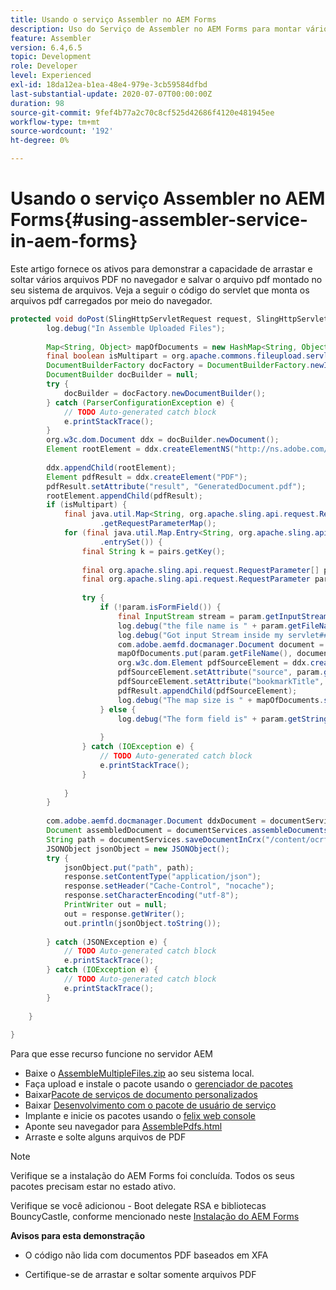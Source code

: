 ```yaml
---
title: Usando o serviço Assembler no AEM Forms
description: Uso do Serviço de Assembler no AEM Forms para montar vários arquivos pdf
feature: Assembler
version: 6.4,6.5
topic: Development
role: Developer
level: Experienced
exl-id: 18da12ea-b1ea-48e4-979e-3cb59584dfbd
last-substantial-update: 2020-07-07T00:00:00Z
duration: 98
source-git-commit: 9fef4b77a2c70c8cf525d42686f4120e481945ee
workflow-type: tm+mt
source-wordcount: '192'
ht-degree: 0%

---
```


# Usando o serviço Assembler no AEM Forms{#using-assembler-service-in-aem-forms}

Este artigo fornece os ativos para demonstrar a capacidade de arrastar e soltar vários arquivos PDF no navegador e salvar o arquivo pdf montado no seu sistema de arquivos. Veja a seguir o código do servlet que monta os arquivos pdf carregados por meio do navegador.

```java
protected void doPost(SlingHttpServletRequest request, SlingHttpServletResponse response) {
        log.debug("In Assemble Uploaded Files");
 
        Map<String, Object> mapOfDocuments = new HashMap<String, Object>();
        final boolean isMultipart = org.apache.commons.fileupload.servlet.ServletFileUpload.isMultipartContent(request);
        DocumentBuilderFactory docFactory = DocumentBuilderFactory.newInstance();
        DocumentBuilder docBuilder = null;
        try {
            docBuilder = docFactory.newDocumentBuilder();
        } catch (ParserConfigurationException e) {
            // TODO Auto-generated catch block
            e.printStackTrace();
        }
        org.w3c.dom.Document ddx = docBuilder.newDocument();
        Element rootElement = ddx.createElementNS("http://ns.adobe.com/DDX/1.0/", "DDX");
 
        ddx.appendChild(rootElement);
        Element pdfResult = ddx.createElement("PDF");
        pdfResult.setAttribute("result", "GeneratedDocument.pdf");
        rootElement.appendChild(pdfResult);
        if (isMultipart) {
            final java.util.Map<String, org.apache.sling.api.request.RequestParameter[]> params = request
                    .getRequestParameterMap();
            for (final java.util.Map.Entry<String, org.apache.sling.api.request.RequestParameter[]> pairs : params
                    .entrySet()) {
                final String k = pairs.getKey();
 
                final org.apache.sling.api.request.RequestParameter[] pArr = pairs.getValue();
                final org.apache.sling.api.request.RequestParameter param = pArr[0];
 
                try {
                    if (!param.isFormField()) {
                        final InputStream stream = param.getInputStream();
                        log.debug("the file name is " + param.getFileName());
                        log.debug("Got input Stream inside my servlet####" + stream.available());
                        com.adobe.aemfd.docmanager.Document document = new Document(stream);
                        mapOfDocuments.put(param.getFileName(), document);
                        org.w3c.dom.Element pdfSourceElement = ddx.createElement("PDF");
                        pdfSourceElement.setAttribute("source", param.getFileName());
                        pdfSourceElement.setAttribute("bookmarkTitle", param.getFileName());
                        pdfResult.appendChild(pdfSourceElement);
                        log.debug("The map size is " + mapOfDocuments.size());
                    } else {
                        log.debug("The form field is" + param.getString());
 
                    }
                } catch (IOException e) {
                    // TODO Auto-generated catch block
                    e.printStackTrace();
                }
 
            }
        }
 
        com.adobe.aemfd.docmanager.Document ddxDocument = documentServices.orgw3cDocumentToAEMFDDocument(ddx);
        Document assembledDocument = documentServices.assembleDocuments(mapOfDocuments, ddxDocument);
        String path = documentServices.saveDocumentInCrx("/content/ocrfiles", assembledDocument);
        JSONObject jsonObject = new JSONObject();
        try {
            jsonObject.put("path", path);
            response.setContentType("application/json");
            response.setHeader("Cache-Control", "nocache");
            response.setCharacterEncoding("utf-8");
            PrintWriter out = null;
            out = response.getWriter();
            out.println(jsonObject.toString());
 
        } catch (JSONException e) {
            // TODO Auto-generated catch block
            e.printStackTrace();
        } catch (IOException e) {
            // TODO Auto-generated catch block
            e.printStackTrace();
        }
 
    }
 
}
```

Para que esse recurso funcione no servidor AEM

* Baixe o [AssembleMultipleFiles.zip](assets/assemble-multiple-files.zip) ao seu sistema local.
* Faça upload e instale o pacote usando o [gerenciador de pacotes](http://localhost:4502/crx/packmgr/index.jsp)
* Baixar[Pacote de serviços de documento personalizados](/help/forms/assets/common-osgi-bundles/AEMFormsDocumentServices.core-1.0-SNAPSHOT.jar)
* Baixar [Desenvolvimento com o pacote de usuário de serviço](/help/forms/assets/common-osgi-bundles/DevelopingWithServiceUser.jar)
* Implante e inicie os pacotes usando o [felix web console](http://localhost:4502/system/console/bundles)
* Aponte seu navegador para [AssemblePdfs.html](http://localhost:4502/content/DocumentServices/AssemblePdfs.html)
* Arraste e solte alguns arquivos de PDF

>[!NOTE]
>
>Verifique se a instalação do AEM Forms foi concluída. Todos os seus pacotes precisam estar no estado ativo.
>
>Verifique se você adicionou - Boot delegate RSA e bibliotecas BouncyCastle, conforme mencionado neste [Instalação do AEM Forms](https://helpx.adobe.com/aem-forms/6-3/installing-configuring-aem-forms-osgi.html)
>
>**Avisos para esta demonstração**
>
> * O código não lida com documentos PDF baseados em XFA
>
> * Certifique-se de arrastar e soltar somente arquivos PDF
>
>
